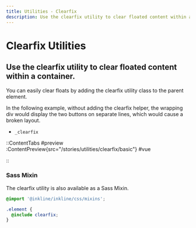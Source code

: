 ```yaml
---
title: Utilities - Clearfix
description: Use the clearfix utility to clear floated content within a container. 
---
```


# Clearfix Utilities
## Use the clearfix utility to clear floated content within a container.

You can easily clear floats by adding the clearfix utility class to the parent element.

In the following example, without adding the clearfix helper, the wrapping div would display the two buttons on separate lines, which would cause a broken layout.

- `_clearfix`

::ContentTabs
#preview
:ContentPreview{src="/stories/utilities/clearfix/basic"}
#vue
<!-- Autodocs{src="@inkline/inkline/stories/utilities/clearfix/basic.vue" lang="vue"} -->
::

### Sass Mixin
The clearfix utility is also available as a Sass Mixin.

~~~scss
@import '@inkline/inkline/css/mixins';

.element {
  @include clearfix;
}
~~~

